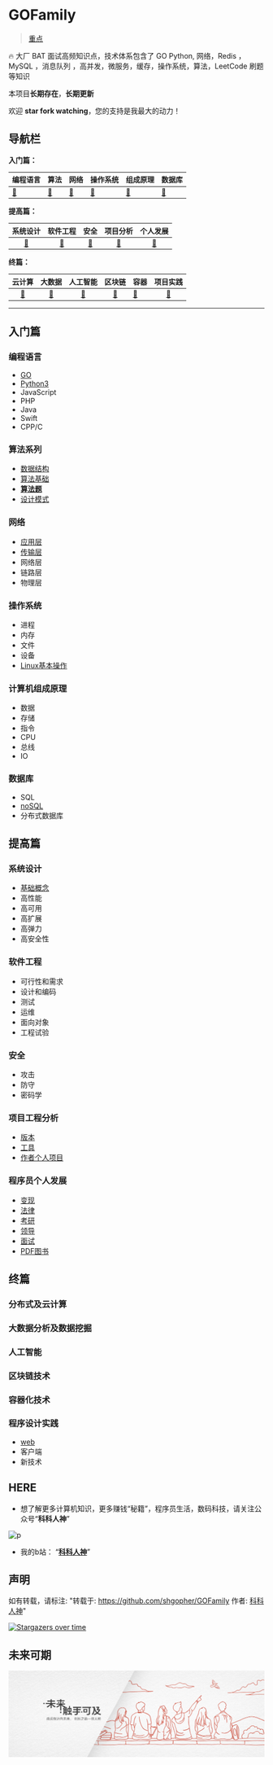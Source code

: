 # GOFamily
> [重点](#HERE)

🔥 大厂 BAT 面试高频知识点，技术体系包含了  GO Python, 网络，Redis ，MySQL ，消息队列 ，高并发，微服务，缓存，操作系统，算法，LeetCode 刷题等知识

本项目**长期存在**，**长期更新**

欢迎 **star fork watching**，您的支持是我最大的动力！

## 导航栏
**入门篇：**

|编程语言|算法|网络|操作系统|组成原理|数据库|
|:---|:---|:---|:---|:---|:---|
|[🍇](#编程语言)|[🥭](#算法系列)|[🍓](#网络)|[🥝](#操作系统)|[🍍](#计算机组成原理)|[🍌](#数据库)|

**提高篇：**

|系统设计|软件工程|安全|项目分析|个人发展|
|:---:|:---:|:---:|:---:|:---:|
|[🍉](#系统设计)|[🍒](#软件工程)|[🍅](#安全)|[🍎](#项目工程分析)|[🍈](#程序员个人发展)|

**终篇：**

|云计算|大数据|人工智能|区块链|容器|项目实践|
|:---:|:---:|:---:|:---:|:---|:---:|
|[🍑](#分布式及云计算)|[🍊](#大数据分析及数据挖掘)|[🍹](#人工智能)|[🍒](#区块链技术)|[🥑](#容器化技术)|[🍏](#程序设计实践)|
---
## 入门篇
### 编程语言

- [GO](https://github.com/GOFamily/hi-go)
- [Python3](https://github.com/GOFamily/hi-python)
- JavaScript
- PHP
- Java
- Swift
- CPP/C
### 算法系列

- [数据结构](https://github.com/GOFamily/hi-algorithm#数据结构)
- [算法基础](https://github.com/GOFamily/hi-algorithm#算法)
- [**算法题**](https://github.com/GOFamily/hi-algorithm#算法题)
- [设计模式](https://github.com/GOFamily/hi-algorithm#设计模式)
### 网络

- [应用层](https://github.com/GOFamily/hi-network#应用层)
- [传输层](https://github.com/GOFamily/hi-network#传输层)
- 网络层
- 链路层
- 物理层
### 操作系统

- 进程
- 内存
- 文件
- 设备
- [Linux基本操作](https://github.com/GOFamily/hi-Linux)
### 计算机组成原理

- 数据
- 存储
- 指令
- CPU
- 总线
- IO
### 数据库

- SQL
- [noSQL](https://github.com/GOFamily/hi-db#nosql)
- 分布式数据库
## 提高篇
### 系统设计
- [基础概念](./提高篇/系统架构设计/README.md)
- 高性能
- 高可用
- 高扩展
- 高弹力
- 高安全性
### 软件工程

- 可行性和需求
- 设计和编码
- 测试
- 运维
- 面向对象
- 工程试验

### 安全

- 攻击
- 防守
- 密码学
### 项目工程分析

- [版本](./提高篇/项目工程分析/版本管理工具)
- [工具](./提高篇/项目工程分析/开发工具)
- [作者个人项目](./提高篇/项目工程分析/作者个人项目)

### 程序员个人发展

- [变现](https://github.com/GOFamily/hi-computeEngineer#变现)
- [法律](https://github.com/GOFamily/hi-computeEngineer#法律)
- [考研](https://github.com/GOFamily/hi-computeEngineer#考研)
- [领导](https://github.com/GOFamily/hi-computeEngineer#领导)
- [面试](https://github.com/GOFamily/hi-computeEngineer#面试)
- [PDF图书](https://github.com/basicExploration/books)
## 终篇
### 分布式及云计算
### 大数据分析及数据挖掘
### 人工智能
### 区块链技术
### 容器化技术
### 程序设计实践

- [web](./终篇/程序设计实践/web)
- 客户端
- 新技术


## HERE
- 想了解更多计算机知识，更多赚钱“秘籍”，程序员生活，数码科技，请关注公众号“**科科人神**” 

![p](./joinUsW.jpg)

- 我的b站： “**[科科人神](https://space.bilibili.com/478621088)**”

## 声明
如有转载，请标注: "转载于: https://github.com/shgopher/GOFamily  作者: [科科人神](https://shgopher.github.io)"

[![Stargazers over time](https://starchart.cc/googege/GOFamily.svg)](https://starchart.cc/googege/GOFamily)
## 未来可期
[![未来可期！](./未来可期.jpeg)](https://github.com/shgopher/GOFamily)
